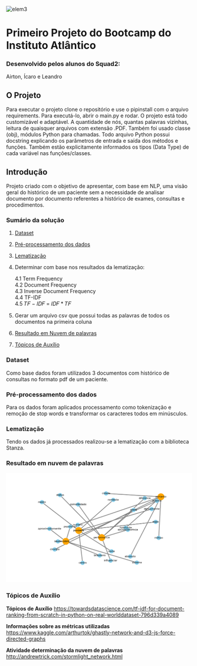 



![elem3](https://user-images.githubusercontent.com/104634692/169033139-31b70a2d-d302-4150-b6ca-723dd636aa3c.png)



# Primeiro Projeto do Bootcamp do Instituto Atlântico 


### Desenvolvido pelos alunos do Squad2:
Airton, Ícaro e Leandro


## O Projeto

Para executar o projeto clone o repositório e use o pipinstall com o arquivo requirements.
Para executá-lo, abrir o main.py e rodar.
O projeto está todo customizável e adaptável. A quantidade de nós, quantas palavras vizinhas, leitura de quaisquer arquivos com extensão .PDF.
Também foi usado classe (obj), módulos Python para chamadas. Todo arquivo Python possui docstring explicando os parâmetros de entrada e saída dos métodos e funções. Também estão explicitamente informados os tipos (Data Type) de cada variável nas funções/classes.<br>
## Introdução

Projeto criado com o objetivo de apresentar, com base em NLP, uma visão geral do histórico de um paciente sem a necessidade de analisar documento por documento referentes a histórico de exames, consultas e procedimentos.



### Sumário da solução

1. [Dataset](#section01)
   
2. [Pré-processamento dos dados](#section02)
  
3. [Lematização](#section03)

4. Determinar com base nos resultados da lematização:

    4.1 Term Frequency<br>
    4.2 Document Frequency<br>
    4.3 Inverse Document Frequency<br>
    4.4 TF-IDF<br>
    4.5 𝑇𝐹 − 𝐼𝐷𝐹 = 𝐼𝐷𝐹 * 𝑇𝐹<br>
 5. Gerar um arquivo csv que possui todas as palavras de todos os documentos na primeira coluna
 6. [Resultado em Nuvem de palavras](#section04)
 7. [Tópicos de Auxílio](#section05)
   


<a id='section01'></a>
### Dataset
Como base dados foram utilizados 3 documentos com histórico de consultas no formato pdf de um paciente.

<a id='section02'></a>
### Pré-processamento dos dados
Para os dados foram aplicados processamento como tokenização e remoção de stop words e transformar os caracteres todos em minúsculos.

<a id='section03'></a>
### Lematização
Tendo os dados já processados realizou-se a lematização com a biblioteca Stanza.

<a id='section04'></a>
### Resultado em nuvem de palavras

![wordcloud](./img/wordcloud2.png)

<a id='section05'></a>
### Tópicos de Auxílio


**Tópicos de Auxílio**
https://towardsdatascience.com/tf-idf-for-document-ranking-from-scratch-in-python-on-real-worlddataset-796d339a4089

**Informações sobre as métricas utilizadas**
https://www.kaggle.com/arthurtok/ghastly-network-and-d3-js-force-directed-graphs

**Atividade determinação da nuvem de palavras**
http://andrewtrick.com/stormlight_network.html
